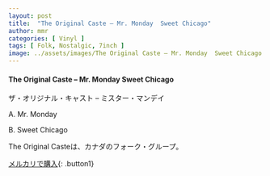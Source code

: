```yaml
---
layout: post
title:  "The Original Caste – Mr. Monday  Sweet Chicago"
author: mmr
categories: [ Vinyl ]
tags: [ Folk, Nostalgic, 7inch ]
image: ../assets/images/The Original Caste – Mr. Monday  Sweet Chicago.jpg
---
```


#### The Original Caste – Mr. Monday  Sweet Chicago

ザ・オリジナル・キャスト – ミスター・マンデイ

A. Mr. Monday

B. Sweet Chicago

The Original Casteは、カナダのフォーク・グループ。

[メルカリで購入](https://jp.mercari.com/item/m75499615144){: .button1}

